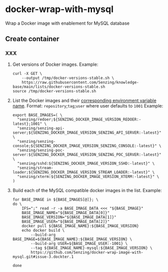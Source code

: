 # docker-wrap-with-mysql
Wrap a Docker image with enablement for MySQL database



## Create container

### XXX


1. Get versions of Docker images.
   Example:

    ```console
    curl -X GET \
        --output /tmp/docker-versions-stable.sh \
        https://raw.githubusercontent.com/Senzing/knowledge-base/main/lists/docker-versions-stable.sh
    source /tmp/docker-versions-stable.sh
    ```

1. List the Docker images and their
   [corresponding environment variable name](https://github.com/Senzing/knowledge-base/blob/main/lists/docker-versions-stable.sh).
   Format: `repository`;`tag`;`user` where user defaults to `1001`
   Example:

    ```console
    export BASE_IMAGES=( \
      "senzing/redoer;${SENZING_DOCKER_IMAGE_VERSION_REDOER:-latest};1001" \
      "senzing/senzing-api-server;${SENZING_DOCKER_IMAGE_VERSION_SENZING_API_SERVER:-latest}" \
      "senzing/senzing-console;${SENZING_DOCKER_IMAGE_VERSION_SENZING_CONSOLE:-latest}" \
      "senzing/senzing-poc-server:${SENZING_DOCKER_IMAGE_VERSION_SENZING_POC_SERVER:-latest}" \
      "senzing/sshd:${SENZING_DOCKER_IMAGE_VERSION_SSHD:-latest}" \
      "senzing/stream-loader;${SENZING_DOCKER_IMAGE_VERSION_STREAM_LOADER:-latest}" \
      "senzing/xterm:${SENZING_DOCKER_IMAGE_VERSION_XTERM:-latest}" \
    )
    ```

1. Build each of the MySQL compatible docker images in the list.
   Example:

    ```console
    for BASE_IMAGE in ${BASE_IMAGES[@]}; \
    do \
        IFS=";" read -r -a BASE_IMAGE_DATA <<< "${BASE_IMAGE}"
        BASE_IMAGE_NAME="${BASE_IMAGE_DATA[0]}"
        BASE_IMAGE_VERSION="${BASE_IMAGE_DATA[1]}"
        BASE_IMAGE_USER="${BASE_IMAGE_DATA[2]}"
        docker pull ${BASE_IMAGE_NAME}:${BASE_IMAGE_VERSION}
        echo docker build \
            --build-arg BASE_IMAGE=${BASE_IMAGE_NAME}:${BASE_IMAGE_VERSION} \
            --build-arg USER=${BASE_IMAGE_USER:-1001} \
            --tag ${BASE_IMAGE_NAME}-mysql:${BASE_IMAGE_VERSION} \
            https://github.com/Senzing/docker-wrap-image-with-mysql.git#issue-3.dockter.1

    done
    ```
